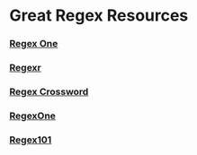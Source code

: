 # Great Regex Resources

### [Regex One](https://regexone.com/)

### [Regexr](https://regexr.com/)

### [Regex Crossword](https://regexcrossword.com/)

### [RegexOne](https://regexone.com/)

### [Regex101](https://regex101.com/)
